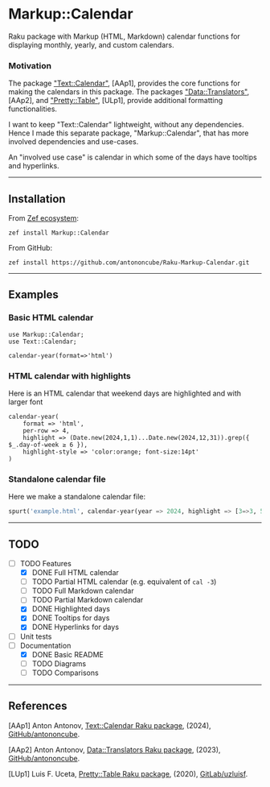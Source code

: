 # Markup::Calendar

Raku package with Markup (HTML, Markdown) calendar functions for displaying monthly, yearly, and custom calendars.

### Motivation

The package 
["Text::Calendar"](https://raku.land/zef:antononcube/Text::Calendar), [AAp1], 
provides the core functions for making the calendars in this package.
The packages 
["Data::Translators"](https://raku.land/zef:antononcube/Data::Translators), [AAp2], and 
["Pretty::Table"](https://raku.land/cpan:ANTONOV/Pretty::Table), [ULp1],
provide additional formatting functionalities.

I want to keep "Text::Calendar" lightweight, without any dependencies. Hence I made this separate 
package, "Markup::Calendar", that has more involved dependencies and use-cases.

An "involved use case" is calendar in which some of the days have tooltips and hyperlinks. 

-----

## Installation

From [Zef ecosystem](https://raku.land):

```
zef install Markup::Calendar
```

From GitHub:

```
zef install https://github.com/antononcube/Raku-Markup-Calendar.git
```

-----

## Examples

### Basic HTML calendar

```raku, results=asis
use Markup::Calendar;
use Text::Calendar;

calendar-year(format=>'html')
```

### HTML calendar with highlights 

Here is an HTML calendar that weekend days are highlighted and with larger font

```raku, results=asis
calendar-year(
    format => 'html', 
    per-row => 4, 
    highlight => (Date.new(2024,1,1)...Date.new(2024,12,31)).grep({ $_.day-of-week ≥ 6 }),
    highlight-style => 'color:orange; font-size:14pt'
)
```

### Standalone calendar file

Here we make a standalone calendar file:

```raku
spurt('example.html', calendar-year(year => 2024, highlight => [3=>3, 5=>24, 9=>9], highlight-style=>'color:red', format=>'html'))
```

------

## TODO

- [ ] TODO Features
  - [X] DONE Full HTML calendar 
  - [ ] TODO Partial HTML calendar (e.g. equivalent of `cal -3`) 
  - [ ] TODO Full Markdown calendar
  - [ ] TODO Partial Markdown calendar
  - [X] DONE Highlighted days
  - [X] DONE Tooltips for days
  - [X] DONE Hyperlinks for days
- [ ] Unit tests
- [ ] Documentation
  - [X] DONE Basic README
  - [ ] TODO Diagrams
  - [ ] TODO Comparisons

------

## References 

[AAp1] Anton Antonov,
[Text::Calendar Raku package](https://github.com/antononcube/Raku-Text-Calendar),
(2024),
[GitHub/antononcube](https://github.com/antononcube).

[AAp2] Anton Antonov,
[Data::Translators Raku package](https://github.com/antononcube/Raku-Data-Translators),
(2023),
[GitHub/antononcube](https://github.com/antononcube).

[LUp1] Luis F. Uceta,
[Pretty::Table Raku package](https://gitlab.com/uzluisf/raku-pretty-table/),
(2020),
[GitLab/uzluisf](https://gitlab.com/uzluisf/).


